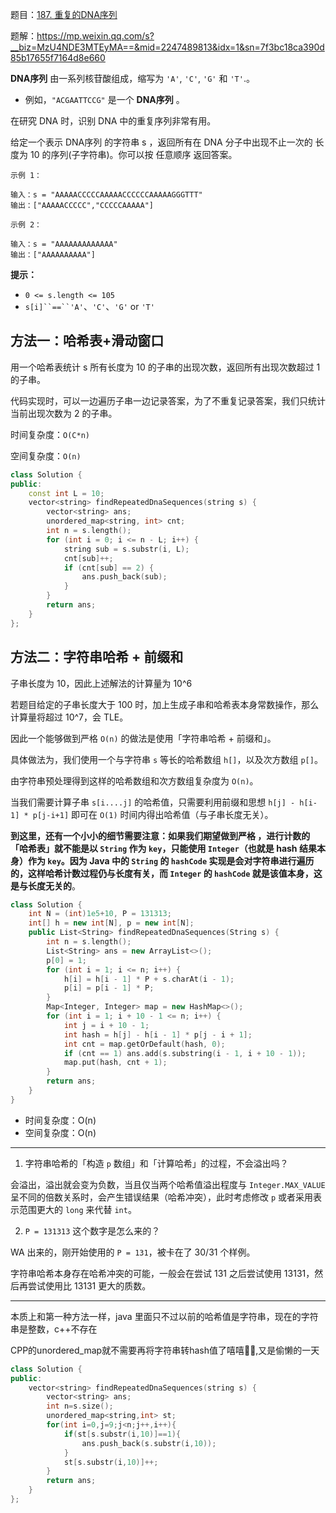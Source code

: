 题目：[187. 重复的DNA序列](https://leetcode-cn.com/problems/repeated-dna-sequences/)

题解：https://mp.weixin.qq.com/s?__biz=MzU4NDE3MTEyMA==&mid=2247489813&idx=1&sn=7f3bc18ca390d85b17655f7164d8e660

**DNA序列** 由一系列核苷酸组成，缩写为 `'A'`, `'C'`, `'G'` 和 `'T'`.。

- 例如，`"ACGAATTCCG"` 是一个 **DNA序列** 。

在研究 DNA 时，识别 DNA 中的重复序列非常有用。

给定一个表示 DNA序列 的字符串 s ，返回所有在 DNA 分子中出现不止一次的 长度为 10 的序列(子字符串)。你可以按 任意顺序 返回答案。

```
示例 1：

输入：s = "AAAAACCCCCAAAAACCCCCCAAAAAGGGTTT"
输出：["AAAAACCCCC","CCCCCAAAAA"]

示例 2：

输入：s = "AAAAAAAAAAAAA"
输出：["AAAAAAAAAA"]
```

**提示：**

- `0 <= s.length <= 105`
- `s[i]``==``'A'`、`'C'`、`'G'` or `'T'`



## 方法一：哈希表+滑动窗口

用一个哈希表统计 s 所有长度为 10 的子串的出现次数，返回所有出现次数超过 1 的子串。

代码实现时，可以一边遍历子串一边记录答案，为了不重复记录答案，我们只统计当前出现次数为 2 的子串。

时间复杂度：`O(C*n) `

空间复杂度：`O(n)`

```cpp
class Solution {
public:
    const int L = 10;
    vector<string> findRepeatedDnaSequences(string s) {
        vector<string> ans;
        unordered_map<string, int> cnt;
        int n = s.length();
        for (int i = 0; i <= n - L; i++) {
            string sub = s.substr(i, L);
            cnt[sub]++;
            if (cnt[sub] == 2) {
                ans.push_back(sub);
            }
        }
        return ans;
    }
};

```

## 方法二：字符串哈希 + 前缀和

子串长度为 10，因此上述解法的计算量为 10^6

若题目给定的子串长度大于 100 时，加上生成子串和哈希表本身常数操作，那么计算量将超过 10^7，会 TLE。

因此一个能够做到严格 `O(n)` 的做法是使用「字符串哈希 + 前缀和」。

具体做法为，我们使用一个与字符串 `s` 等长的哈希数组 `h[]`，以及次方数组 `p[]`。

由字符串预处理得到这样的哈希数组和次方数组复杂度为 `O(n)`。

当我们需要计算子串 `s[i....j]` 的哈希值，只需要利用前缀和思想 `h[j] - h[i-1] * p[j-i+1]` 即可在 `O(1)` 时间内得出哈希值（与子串长度无关）。

**到这里，还有一个小小的细节需要注意：如果我们期望做到严格 ，进行计数的「哈希表」就不能是以 `String` 作为 `key`，只能使用 `Integer`（也就是 hash 结果本身）作为 `key`。因为 Java 中的 `String` 的 `hashCode` 实现是会对字符串进行遍历的，这样哈希计数过程仍与长度有关，而 `Integer` 的 `hashCode` 就是该值本身，这是与长度无关的**。

```cpp
class Solution {
    int N = (int)1e5+10, P = 131313;
    int[] h = new int[N], p = new int[N];
    public List<String> findRepeatedDnaSequences(String s) {
        int n = s.length();
        List<String> ans = new ArrayList<>();
        p[0] = 1;
        for (int i = 1; i <= n; i++) {
            h[i] = h[i - 1] * P + s.charAt(i - 1);
            p[i] = p[i - 1] * P;
        }
        Map<Integer, Integer> map = new HashMap<>();
        for (int i = 1; i + 10 - 1 <= n; i++) {
            int j = i + 10 - 1;
            int hash = h[j] - h[i - 1] * p[j - i + 1];
            int cnt = map.getOrDefault(hash, 0);
            if (cnt == 1) ans.add(s.substring(i - 1, i + 10 - 1));
            map.put(hash, cnt + 1);
        }
        return ans;
    }
}
```

- 时间复杂度：O(n)
- 空间复杂度：O(n)

---

1. 字符串哈希的「构造 `p` 数组」和「计算哈希」的过程，不会溢出吗？

会溢出，溢出就会变为负数，当且仅当两个哈希值溢出程度与 `Integer.MAX_VALUE` 呈不同的倍数关系时，会产生错误结果（哈希冲突），此时考虑修改 `p` 或者采用表示范围更大的 `long` 来代替 `int`。

2.  `P = 131313` 这个数字是怎么来的？

WA 出来的，刚开始使用的 `P = 131`，被卡在了 30/31 个样例。

字符串哈希本身存在哈希冲突的可能，一般会在尝试 131 之后尝试使用 13131，然后再尝试使用比 13131 更大的质数。

---

本质上和第一种方法一样，java 里面只不过以前的哈希值是字符串，现在的字符串是整数，c++不存在

CPP的unordered_map就不需要再将字符串转hash值了嘻嘻🍭🍭,又是偷懒的一天

```cpp
class Solution {
public:
    vector<string> findRepeatedDnaSequences(string s) {
        vector<string> ans;
        int n=s.size();
        unordered_map<string,int> st;
        for(int i=0,j=9;j<n;j++,i++){
            if(st[s.substr(i,10)]==1){
                ans.push_back(s.substr(i,10));
            }
            st[s.substr(i,10)]++;
        }
        return ans;
    }
};
```

